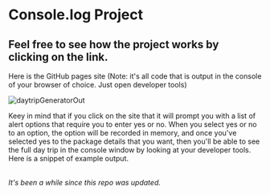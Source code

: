 # Console.log Project
## Feel free to see how the project works by clicking on the link.

Here is the GitHub pages site (Note: it's all code that is output in the console of your browser of choice. Just open developer tools)

![daytripGeneratorOut](https://user-images.githubusercontent.com/62074841/131934785-7d356b82-1c71-48db-9263-c9a1d4e9e1e0.png)

Keey in mind that if you click on the site that it will prompt you with a list of alert options that require you to enter yes or no. When you select yes or no to an option, the option will be recorded in memory, and once you've selected yes to the package details that you want, then you'll be able to see the full day trip in the console window by looking at your developer tools. Here is a snippet of example output. <br><br>


_It's been a while since this repo was updated._
